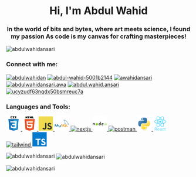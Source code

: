 <h1 align="center">Hi, I'm Abdul Wahid</h1>
<h3 align="center">In the world of bits and bytes, where art meets science, I found my passion As code is my canvas for crafting masterpieces!</h3>

<p align="left"> <img src="https://komarev.com/ghpvc/?username=abdulwahidansari&label=Profile%20views&color=0e75b6&style=flat" alt="abdulwahidansari" /> </p>

<h3 align="left">Connect with me:</h3>
<p align="left">
<a href="https://twitter.com/abdulwahidan" target="blank"><img align="center" src="https://raw.githubusercontent.com/rahuldkjain/github-profile-readme-generator/master/src/images/icons/Social/twitter.svg" alt="abdulwahidan" height="30" width="40" /></a>
<a href="https://linkedin.com/in/abdul-wahid-5001b2144" target="blank"><img align="center" src="https://raw.githubusercontent.com/rahuldkjain/github-profile-readme-generator/master/src/images/icons/Social/linked-in-alt.svg" alt="abdul-wahid-5001b2144" height="30" width="40" /></a>
<a href="https://kaggle.com/awahidansari" target="blank"><img align="center" src="https://raw.githubusercontent.com/rahuldkjain/github-profile-readme-generator/master/src/images/icons/Social/kaggle.svg" alt="awahidansari" height="30" width="40" /></a>
<a href="https://fb.com/abdulwahidansari.awa" target="blank"><img align="center" src="https://raw.githubusercontent.com/rahuldkjain/github-profile-readme-generator/master/src/images/icons/Social/facebook.svg" alt="abdulwahidansari.awa" height="30" width="40" /></a>
<a href="https://instagram.com/abdul.wahid.ansari" target="blank"><img align="center" src="https://raw.githubusercontent.com/rahuldkjain/github-profile-readme-generator/master/src/images/icons/Social/instagram.svg" alt="abdul.wahid.ansari" height="30" width="40" /></a>
<a href="https://www.youtube.com/c/ucyzudf63nqdx50bsmreuc7a" target="blank"><img align="center" src="https://raw.githubusercontent.com/rahuldkjain/github-profile-readme-generator/master/src/images/icons/Social/youtube.svg" alt="ucyzudf63nqdx50bsmreuc7a" height="30" width="40" /></a>
</p>

<h3 align="left">Languages and Tools:</h3>
<p align="left"> <a href="https://www.w3schools.com/css/" target="_blank" rel="noreferrer"> <img src="https://raw.githubusercontent.com/devicons/devicon/master/icons/css3/css3-original-wordmark.svg" alt="css3" width="40" height="40"/> </a> <a href="https://www.w3.org/html/" target="_blank" rel="noreferrer"> <img src="https://raw.githubusercontent.com/devicons/devicon/master/icons/html5/html5-original-wordmark.svg" alt="html5" width="40" height="40"/> </a> <a href="https://developer.mozilla.org/en-US/docs/Web/JavaScript" target="_blank" rel="noreferrer"> <img src="https://raw.githubusercontent.com/devicons/devicon/master/icons/javascript/javascript-original.svg" alt="javascript" width="40" height="40"/> </a> <a href="https://www.mysql.com/" target="_blank" rel="noreferrer"> <img src="https://raw.githubusercontent.com/devicons/devicon/master/icons/mysql/mysql-original-wordmark.svg" alt="mysql" width="40" height="40"/> </a> <a href="https://nextjs.org/" target="_blank" rel="noreferrer"> <img src="https://cdn.worldvectorlogo.com/logos/nextjs-2.svg" alt="nextjs" width="40" height="40"/> </a> <a href="https://nodejs.org" target="_blank" rel="noreferrer"> <img src="https://raw.githubusercontent.com/devicons/devicon/master/icons/nodejs/nodejs-original-wordmark.svg" alt="nodejs" width="40" height="40"/> </a> <a href="https://postman.com" target="_blank" rel="noreferrer"> <img src="https://www.vectorlogo.zone/logos/getpostman/getpostman-icon.svg" alt="postman" width="40" height="40"/> </a> <a href="https://www.python.org" target="_blank" rel="noreferrer"> <img src="https://raw.githubusercontent.com/devicons/devicon/master/icons/python/python-original.svg" alt="python" width="40" height="40"/> </a> <a href="https://reactjs.org/" target="_blank" rel="noreferrer"> <img src="https://raw.githubusercontent.com/devicons/devicon/master/icons/react/react-original-wordmark.svg" alt="react" width="40" height="40"/> </a> <a href="https://tailwindcss.com/" target="_blank" rel="noreferrer"> <img src="https://www.vectorlogo.zone/logos/tailwindcss/tailwindcss-icon.svg" alt="tailwind" width="40" height="40"/> </a> <a href="https://www.typescriptlang.org/" target="_blank" rel="noreferrer"> <img src="https://raw.githubusercontent.com/devicons/devicon/master/icons/typescript/typescript-original.svg" alt="typescript" width="40" height="40"/> </a> </p>

<p><img align="left" src="https://github-readme-stats.vercel.app/api/top-langs?username=abdulwahidansari&show_icons=true&locale=en&layout=compact" alt="abdulwahidansari" /></p>

<p>&nbsp;<img align="center" src="https://github-readme-stats.vercel.app/api?username=abdulwahidansari&show_icons=true&locale=en" alt="abdulwahidansari" /></p>

<p><img align="center" src="https://github-readme-streak-stats.herokuapp.com/?user=abdulwahidansari&" alt="abdulwahidansari" /></p>
